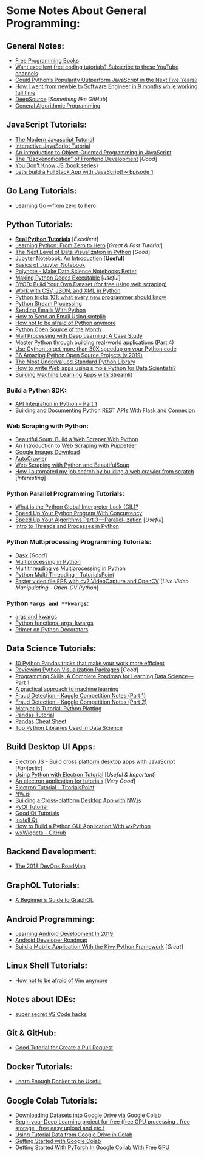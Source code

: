 # Some Notes About General Programming:

## General Notes:
- [Free Programming Books](https://github.com/EbookFoundation/free-programming-books/blob/master/free-programming-books.md#graphical-user-interfaces)  
- [Want excellent free coding tutorials? Subscribe to these YouTube channels](https://medium.freecodecamp.org/want-amazing-free-coding-tutorials-subscribe-to-these-youtube-channels-b91f154db543)  
- [Could Python’s Popularity Outperform JavaScript in the Next Five Years?](https://hackernoon.com/could-pythons-popularity-outperform-javascript-in-the-next-five-years-abed4e307224)  
- [How I went from newbie to Software Engineer in 9 months while working full time](https://medium.com/free-code-camp/how-i-went-from-newbie-to-software-engineer-in-9-months-while-working-full-time-460bd8485847) 
- [DeepSource](https://deepsource.io/) [_Something like GitHub_] 
- [General Algorithmic Programming](https://www.codechef.com/)  

## JavaScript Tutorials:
- [The Modern Javascript Tutorial](https://javascript.info/)
- [Interactive JavaScript Tutorial](https://www.learn-js.org/)
- [An introduction to Object-Oriented Programming in JavaScript](https://medium.freecodecamp.org/an-introduction-to-object-oriented-programming-in-javascript-8900124e316a)
- [The “Backendification” of Frontend Development](https://hackernoon.com/the-backendification-of-frontend-development-62f218a773d4) [_Good_]  
- [You Don't Know JS (book series)](https://github.com/getify/You-Dont-Know-JS)  
- [Let’s build a FullStack App with JavaScript! ~ Episode 1](https://medium.com/matts-lambda-minutes/lets-build-a-fullstack-app-with-javascript-episode-1-f63a4fa4700e)    


## Go Lang Tutorials:
- [Learning Go — from zero to hero](https://medium.freecodecamp.org/learning-go-from-zero-to-hero-d2a3223b3d86)

## Python Tutorials:
- [**Real Python Tutorials**](https://realpython.com/) [_Excellent_]
- [Learning Python: From Zero to Hero](https://medium.com/free-code-camp/learning-python-from-zero-to-hero-120ea540b567) [_Great & Fast Tutorial_]  
- [The Next Level of Data Visualization in Python](https://towardsdatascience.com/the-next-level-of-data-visualization-in-python-dd6e99039d5e) [_Good_]
- [Jupyter Notebook: An Introduction](https://realpython.com/jupyter-notebook-introduction/) [**Useful**]
- [Basics of Jupyter Notebook](https://hub.packtpub.com/basics-jupyter-notebook-python/)
- [Polynote - Make Data Science Notebooks Better](https://towardsdatascience.com/netflix-open-sources-polynote-to-make-data-science-notebooks-better-8d6820535b25)  
- [Making Python Codes Executable](https://medium.com/dreamcatcher-its-blog/making-an-stand-alone-executable-from-a-python-script-using-pyinstaller-d1df9170e263) [_useful_]
- [BYOD: Build Your Own Dataset (for free using web scraping)](https://towardsdatascience.com/byod-build-your-own-dataset-for-free-67133840dc85)
- [Work with CSV, JSON, and XML in Python](https://towardsdatascience.com/the-easy-way-to-work-with-csv-json-and-xml-in-python-5056f9325ca9)  
- [Python tricks 101: what every new programmer should know](https://towardsdatascience.com/python-tricks-101-what-every-new-programmer-should-know-c512a9787022)  
- [Python Stream Processing](https://github.com/robinhood/faust)
- [Sending Emails With Python](https://realpython.com/python-send-email/)
- [How to Send an Email Using smtplib](http://www.blog.pythonlibrary.org/2013/06/26/python-102-how-to-send-an-email-using-smtplib-email/)  
- [How not to be afraid of Python anymore](https://medium.freecodecamp.org/how-not-to-be-afraid-of-python-anymore-b37b58871795)
- [Python Open Source of the Month](https://medium.mybridge.co/python-open-source-of-the-month-v-sep-2018-3136ac55f230)
- [Mail Processing with Deep Learning: A Case Study](https://medium.com/@ODSC/mail-processing-with-deep-learning-a-case-study-dfe6b1e1afaa) 
- [Master Python through building real-world applications (Part 4)](https://towardsdatascience.com/master-python-through-building-real-world-applications-part-4-7a72ae77e741)
- [Use Cython to get more than 30X speedup on your Python code](https://towardsdatascience.com/use-cython-to-get-more-than-30x-speedup-on-your-python-code-f6cb337919b6)  
- [36 Amazing Python Open Source Projects (v.2019)](https://medium.mybridge.co/36-amazing-python-open-source-projects-v-2019-2fe058d79450)  
- [The Most Undervalued Standard Python Library](https://towardsdatascience.com/the-most-undervalued-standard-python-library-14021632f692)  
- [How to write Web apps using simple Python for Data Scientists?](https://towardsdatascience.com/how-to-write-web-apps-using-simple-python-for-data-scientists-a227a1a01582)  
- [Building Machine Learning Apps with Streamlit](https://towardsdatascience.com/building-machine-learning-apps-with-streamlit-667cef3ff509)  

### Build a Python SDK:
- [API Integration in Python – Part 1](https://realpython.com/api-integration-in-python/)
- [Building and Documenting Python REST APIs With Flask and Connexion](https://realpython.com/flask-connexion-rest-api/)

### Web Scraping with Python:
- [Beautiful Soup: Build a Web Scraper With Python](https://realpython.com/beautiful-soup-web-scraper-python/)  
- [An Introduction to Web Scraping with Puppeteer](https://medium.com/swlh/an-introduction-to-web-scraping-with-puppeteer-3d35a51fdca0)  
- [Google Images Download](https://github.com/hardikvasa/google-images-download?utm_source=mybridge&utm_medium=blog&utm_campaign=read_more)  
- [AutoCrawler](https://github.com/YoongiKim/AutoCrawler?utm_source=mybridge&utm_medium=blog&utm_campaign=read_more)  
- [Web Scraping with Python and BeautifulSoup](https://blog.floydhub.com/web-scraping-with-python/)  
- [How I automated my job search by building a web crawler from scratch](https://www.freecodecamp.org/news/how-i-built-a-web-crawler-to-automate-my-job-search-f825fb5af718/) [_Interesting_]  

### Python Parallel Programming Tutorials:
- [What is the Python Global Interpreter Lock (GIL)?](https://realpython.com/python-gil/)
- [Speed Up Your Python Program With Concurrency](https://realpython.com/python-concurrency/)
- [Speed Up Your Algorithms Part 3 — Parallel-ization](https://towardsdatascience.com/speed-up-your-algorithms-part-3-parallelization-4d95c0888748) [_Useful_]
- [Intro to Threads and Processes in Python](https://medium.com/@bfortuner/python-multithreading-vs-multiprocessing-73072ce5600b)

### Python Multiprocessing Programming Tutorials:
- [Dask](https://dask.org/) [_Good_]
- [Multiprocessing in Python](https://www.linuxjournal.com/content/multiprocessing-python)
- [Multithreading vs Multiprocessing in Python](https://medium.com/@nbosco/multithreading-vs-multiprocessing-in-python-c7dc88b50b5b)
- [Python Multi-Threading - TutorialsPoint](https://www.tutorialspoint.com/python/python_multithreading.htm)
- [Faster video file FPS with cv2.VideoCapture and OpenCV](https://www.pyimagesearch.com/2017/02/06/faster-video-file-fps-with-cv2-videocapture-and-opencv/) [_Live Video Manipulating - Open-CV Python_]  

### Python `*args and **kwargs`:
- [args and kwargs](http://book.pythontips.com/en/latest/args_and_kwargs.html)
- [Python functions, args, kwargs](https://hackernoon.com/python-functions-args-kwargs-5d2d00f09c74)
- [Primer on Python Decorators](https://realpython.com/primer-on-python-decorators/)

## Data Science Tutorials:
- [10 Python Pandas tricks that make your work more efficient](https://towardsdatascience.com/10-python-pandas-tricks-that-make-your-work-more-efficient-2e8e483808ba)  
- [Reviewing Python Visualization Packages](https://towardsdatascience.com/reviewing-python-visualization-packages-fa7fe12e622b) [_Good_]  
- [Programming Skills, A Complete Roadmap for Learning Data Science — Part 1](https://medium.com/vickdata/programming-skills-a-complete-roadmap-for-learning-data-science-part-1-7913b289751b)  
- [A practical approach to machine learning](https://github.com/practicalAI/practicalAI)  
- [Fraud Detection - Kaggle Competition Notes (Part 1)](https://www.kaggle.com/c/ieee-fraud-detection/discussion/111284)  
- [Fraud Detection - Kaggle Competition Notes (Part 2)](https://www.kaggle.com/c/ieee-fraud-detection/discussion/111308)  
- [Matplotlib Tutorial: Python Plotting](https://www.datacamp.com/community/tutorials/matplotlib-tutorial-python#gs.iSn8lmI)  
- [Pandas Tutorial](https://www.dataquest.io/blog/pandas-python-tutorial/)  
- [Pandas Cheat Sheet](https://s3.amazonaws.com/dq-blog-files/pandas-cheat-sheet.pdf)  
- [Top Python Libraries Used In Data Science](https://towardsdatascience.com/top-python-libraries-used-in-data-science-a58e90f1b4ba)  

## Build Desktop UI Apps:
- [Electron JS - Build cross platform desktop apps with JavaScript](https://electronjs.org/) [_Fantastic_]
- [Using Python with Electron Tutorial](https://www.techiediaries.com/python-electron-tutorial/) [_Useful & Important_]
- [An electron application for tutorials](https://github.com/crilleengvall/electron-tutorial-app) [_Very Good_]
- [Electron Tutorial - TitorialsPoint](https://www.tutorialspoint.com/electron/index.htm)
- [NW.js](https://github.com/nwjs/nw.js)
- [Building a Cross-platform Desktop App with NW.js](https://www.sitepoint.com/cross-platform-desktop-app-nw-js/)
- [PyQt Tutorial](https://www.tutorialspoint.com/pyqt/index.htm)  
- [Good Qt Tutorials](http://www.codebind.com/category/cpp-tutorial/qt-tutorial/) 
- [Install Qt](https://askubuntu.com/questions/769424/how-do-i-install-the-declarative-module-for-qt5-in-ubuntu-16-04) 
- [How to Build a Python GUI Application With wxPython](https://realpython.com/python-gui-with-wxpython/)  
- [wxWidgets - GitHub](https://github.com/wxWidgets/wxWidgets)  

## Backend Development:
- [The 2018 DevOps RoadMap](https://hackernoon.com/the-2018-devops-roadmap-31588d8670cb)  

## GraphQL Tutorials:
- [A Beginner’s Guide to GraphQL](https://medium.freecodecamp.org/a-beginners-guide-to-graphql-86f849ce1bec)

## Android Programming:
- [Learning Android Development In 2019](https://medium.com/mindorks/learning-android-development-in-2019-a-practical-guide-ddc71e008696)  
- [Android Developer Roadmap](https://github.com/MindorksOpenSource/android-developer-roadmap)  
- [Build a Mobile Application With the Kivy Python Framework](https://realpython.com/mobile-app-kivy-python/)  [_Great_]  

## Linux Shell Tutorials: 
- [How not to be afraid of Vim anymore](https://medium.freecodecamp.org/how-not-to-be-afraid-of-vim-anymore-ec0b7264b0ae)

## Notes about IDEs:
- [super secret VS Code hacks](https://medium.freecodecamp.org/here-are-some-super-secret-vs-code-hacks-to-boost-your-productivity-20d30197ac76)

## Git & GitHub:
- [Good Tutorial for Create a Pull Request](https://help.github.com/articles/creating-a-pull-request-from-a-fork/)

## Docker Tutorials:
- [Learn Enough Docker to be Useful](https://towardsdatascience.com/learn-enough-docker-to-be-useful-b7ba70caeb4b)

## Google Colab Tutorials:
- [Downloading Datasets into Google Drive via Google Colab](https://towardsdatascience.com/downloading-datasets-into-google-drive-via-google-colab-bcb1b30b0166)  
- [Begin your Deep Learning project for free (free GPU processing , free storage , free easy upload and etc.)](https://hackernoon.com/begin-your-deep-learning-project-for-free-free-gpu-processing-free-storage-free-easy-upload-b4dba18abebc)  
- [Using Tutorial Data from Google Drive in Colab](https://pytorch.org/tutorials/beginner/colab.html)  
- [Getting Started with Google Colab](https://towardsdatascience.com/getting-started-with-google-colab-f2fff97f594c)  
- [Getting Started With PyTorch In Google Collab With Free GPU](https://hackernoon.com/getting-started-with-pytorch-in-google-collab-with-free-gpu-61a5c70b86a)  

